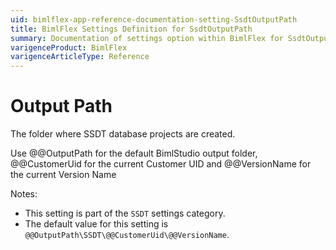 ```yaml
---
uid: bimlflex-app-reference-documentation-setting-SsdtOutputPath
title: BimlFlex Settings Definition for SsdtOutputPath
summary: Documentation of settings option within BimlFlex for SsdtOutputPath
varigenceProduct: BimlFlex
varigenceArticleType: Reference
---
```


# Output Path

The folder where SSDT database projects are created.

Use @@OutputPath for the default BimlStudio output folder, @@CustomerUid for the current Customer UID and @@VersionName for the current Version Name

Notes:
* This setting is part of the `SSDT` settings category.
* The default value for this setting is `@@OutputPath\SSDT\@@CustomerUid\@@VersionName`.